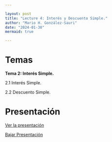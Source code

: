 ```yaml
---

layout: post
title: "Lecture 4: Interés y Descuento Simple."
author: "Mario H. González-Sauri"
date: "2024-01-30"
mermaid: true

---
```


<!--  FORMAT: https://github.com/adam-p/markdown-here/wiki/Markdown-Cheatsheet -->

# Temas


**Tema 2: Interés Simple.**

2.1 Interés Simple.

2.2 Descuento Simple.

# Presentación


[Ver la presentación](https://raw.githack.com/Wario84/FIN1403_MAT_FINANCE/master/_posts/lectures/FIN1403_04.html)


<a href="https://github.com/Wario84/FIN1403_MAT_FINANCE/blob/master/_posts/lectures/FIN1403_04.html" download>
  Bajar Presentación
</a>

